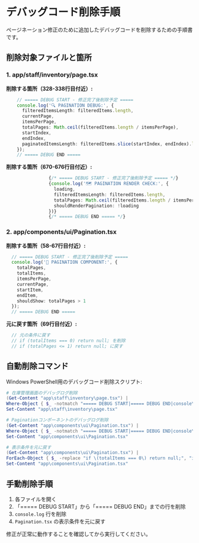 # デバッグコード削除手順

ページネーション修正のために追加したデバッグコードを削除するための手順書です。

## 削除対象ファイルと箇所

### 1. app/staff/inventory/page.tsx

**削除する箇所（328-338行目付近）:**
```typescript
    // ===== DEBUG START - 修正完了後削除予定 =====
    console.log('🔍 PAGINATION DEBUG:', {
      filteredItemsLength: filteredItems.length,
      currentPage,
      itemsPerPage,
      totalPages: Math.ceil(filteredItems.length / itemsPerPage),
      startIndex,
      endIndex,
      paginatedItemsLength: filteredItems.slice(startIndex, endIndex).length
    });
    // ===== DEBUG END =====
```

**削除する箇所（670-676行目付近）:**
```typescript
                {/* ===== DEBUG START - 修正完了後削除予定 ===== */}
                {console.log('🗺️ PAGINATION RENDER CHECK:', {
                  loading,
                  filteredItemsLength: filteredItems.length,
                  totalPages: Math.ceil(filteredItems.length / itemsPerPage),
                  shouldRenderPagination: !loading
                })}
                {/* ===== DEBUG END ===== */}
```

### 2. app/components/ui/Pagination.tsx

**削除する箇所（58-67行目付近）:**
```typescript
  // ===== DEBUG START - 修正完了後削除予定 =====
  console.log('📄 PAGINATION COMPONENT:', {
    totalPages,
    totalItems,
    itemsPerPage,
    currentPage,
    startItem,
    endItem,
    shouldShow: totalPages > 1
  });
  // ===== DEBUG END =====
```

**元に戻す箇所（69行目付近）:**
```typescript
  // 元の条件に戻す
  // if (totalItems === 0) return null; を削除
  // if (totalPages <= 1) return null; に戻す
```

## 自動削除コマンド

Windows PowerShell用のデバッグコード削除スクリプト:

```powershell
# 在庫管理画面のデバッグログ削除
(Get-Content "app\staff\inventory\page.tsx") | 
Where-Object { $_ -notmatch "===== DEBUG START|===== DEBUG END|console\.log.*PAGINATION DEBUG|console\.log.*PAGINATION RENDER CHECK" } | 
Set-Content "app\staff\inventory\page.tsx"

# Paginationコンポーネントのデバッグログ削除
(Get-Content "app\components\ui\Pagination.tsx") | 
Where-Object { $_ -notmatch "===== DEBUG START|===== DEBUG END|console\.log.*PAGINATION COMPONENT" } | 
Set-Content "app\components\ui\Pagination.tsx"

# 表示条件を元に戻す
(Get-Content "app\components\ui\Pagination.tsx") | 
ForEach-Object { $_ -replace "if \(totalItems === 0\) return null;", "if (totalPages <= 1) return null;" } | 
Set-Content "app\components\ui\Pagination.tsx"
```

## 手動削除手順

1. 各ファイルを開く
2. 「===== DEBUG START」から「===== DEBUG END」までの行を削除
3. `console.log` 行を削除  
4. `Pagination.tsx` の表示条件を元に戻す

修正が正常に動作することを確認してから実行してください。
















